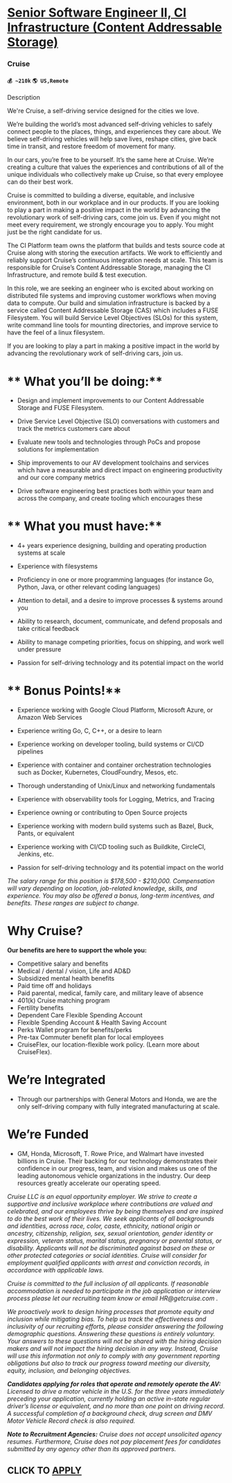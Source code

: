 # [Senior Software Engineer II, CI Infrastructure (Content Addressable Storage)](https://www.remotewlb.com/apply/senior-software-engineer-ii-ci-infrastructure-content-addressable-storage)  
### Cruise  
#### `💰 ~210k` `🌎 US,Remote`  

Description

We're Cruise, a self-driving service designed for the cities we love.

We’re building the world’s most advanced self-driving vehicles to safely connect people to the places, things, and experiences they care about. We believe self-driving vehicles will help save lives, reshape cities, give back time in transit, and restore freedom of movement for many.

In our cars, you’re free to be yourself. It’s the same here at Cruise. We’re creating a culture that values the experiences and contributions of all of the unique individuals who collectively make up Cruise, so that every employee can do their best work.

Cruise is committed to building a diverse, equitable, and inclusive environment, both in our workplace and in our products. If you are looking to play a part in making a positive impact in the world by advancing the revolutionary work of self-driving cars, come join us. Even if you might not meet every requirement, we strongly encourage you to apply. You might just be the right candidate for us.

The CI Platform team owns the platform that builds and tests source code at Cruise along with storing the execution artifacts. We work to efficiently and reliably support Cruise’s continuous integration needs at scale. This team is responsible for Cruise’s Content Addressable Storage, managing the CI Infrastructure, and remote build & test execution.

In this role, we are seeking an engineer who is excited about working on distributed file systems and improving customer workflows when moving data to compute. Our build and simulation infrastructure is backed by a service called Content Addressable Storage (CAS) which includes a FUSE Filesystem. You will build Service Level Objectives (SLOs) for this system, write command line tools for mounting directories, and improve service to have the feel of a linux filesystem.

If you are looking to play a part in making a positive impact in the world by advancing the revolutionary work of self-driving cars, join us.

#

#  ** **What you’ll be doing:****

  * Design and implement improvements to our Content Addressable Storage and FUSE Filesystem.

  * Drive Service Level Objective (SLO) conversations with customers and track the metrics customers care about

  * Evaluate new tools and technologies through PoCs and propose solutions for implementation

  * Ship improvements to our AV development toolchains and services which have a measurable and direct impact on engineering productivity and our core company metrics

  * Drive software engineering best practices both within your team and across the company, and create tooling which encourages these

#  ** **What you must have:****

  * 4+ years experience designing, building and operating production systems at scale

  * Experience with filesystems

  * Proficiency in one or more programming languages (for instance Go, Python, Java, or other relevant coding languages)

  * Attention to detail, and a desire to improve processes & systems around you

  * Ability to research, document, communicate, and defend proposals and take critical feedback

  * Ability to manage competing priorities, focus on shipping, and work well under pressure

  * Passion for self-driving technology and its potential impact on the world

#  ** **Bonus Points!****

  * Experience working with Google Cloud Platform, Microsoft Azure, or Amazon Web Services

  * Experience writing Go, C, C++, or a desire to learn

  * Experience working on developer tooling, build systems or CI/CD pipelines

  * Experience with container and container orchestration technologies such as Docker, Kubernetes, CloudFoundry, Mesos, etc.

  * Thorough understanding of Unix/Linux and networking fundamentals

  * Experience with observability tools for Logging, Metrics, and Tracing

  * Experience owning or contributing to Open Source projects

  * Experience working with modern build systems such as Bazel, Buck, Pants, or equivalent

  * Experience working with CI/CD tooling such as Buildkite, CircleCI, Jenkins, etc. 

  * Passion for self-driving technology and its potential impact on the world

 _The salary range for_ _this position is $178,500 - $210,000. Compensation will vary depending on location, job-related knowledge, skills, and experience. You may also be offered a bonus, long-term incentives, and benefits. These ranges are subject to change._

#  **Why Cruise?**

**Our benefits are here to support the whole you:**

  * Competitive salary and benefits 
  * Medical / dental / vision, Life and AD&D
  * Subsidized mental health benefits
  * Paid time off and holidays
  * Paid parental, medical, family care, and military leave of absence
  * 401(k) Cruise matching program 
  * Fertility benefits
  * Dependent Care Flexible Spending Account
  * Flexible Spending Account & Health Saving Account
  * Perks Wallet program for benefits/perks
  * Pre-tax Commuter benefit plan for local employees
  * CruiseFlex, our location-flexible work policy. (Learn more about CruiseFlex).

# **We’re Integrated**

  * Through our partnerships with General Motors and Honda, we are the only self-driving company with fully integrated manufacturing at scale.

# **We’re Funded**

  * GM, Honda, Microsoft, T. Rowe Price, and Walmart have invested billions in Cruise. Their backing for our technology demonstrates their confidence in our progress, team, and vision and makes us one of the leading autonomous vehicle organizations in the industry. Our deep resources greatly accelerate our operating speed.

_Cruise LLC is an equal opportunity employer. We strive to create a supportive and inclusive workplace where contributions are valued and celebrated, and our employees thrive by being themselves and are inspired to do the best work of their lives. We seek applicants of all backgrounds and identities, across race, color, caste, ethnicity, national origin or ancestry, citizenship, religion, sex, sexual orientation, gender identity or expression, veteran status, marital status, pregnancy or parental status, or disability. Applicants will not be discriminated against based on these or other protected categories or social identities. Cruise will consider for employment qualified applicants with arrest and conviction records, in accordance with applicable laws._

_Cruise is committed to the full inclusion of all applicants. If reasonable accommodation is needed to participate in the job application or interview process please let our recruiting team know or email_ _HR@getcruise.com_ _._

_We proactively work to design hiring processes that promote equity and inclusion while mitigating bias. To help us track the effectiveness and inclusivity of our recruiting efforts, please consider answering the following demographic questions. Answering these questions is entirely voluntary. Your answers to these questions will not be shared with the hiring decision makers and will not impact the hiring decision in any way. Instead, Cruise will use this information not only to comply with any government reporting obligations but also to track our progress toward meeting our diversity, equity, inclusion, and belonging objectives._

**_Candidates applying for roles that operate and remotely operate the AV:_** _Licensed to drive a motor vehicle in the U.S. for the three years immediately preceding your application, currently holding an active in-state regular driver’s license or equivalent, and no more than one point on driving record. A successful completion of a background check, drug screen and DMV Motor Vehicle Record check is also required._

**_Note to Recruitment Agencies:_** _Cruise does not accept unsolicited agency resumes. Furthermore, Cruise does not pay placement fees for candidates submitted by any agency other than its approved partners._

  
## CLICK TO [APPLY](https://www.remotewlb.com/apply/senior-software-engineer-ii-ci-infrastructure-content-addressable-storage)

